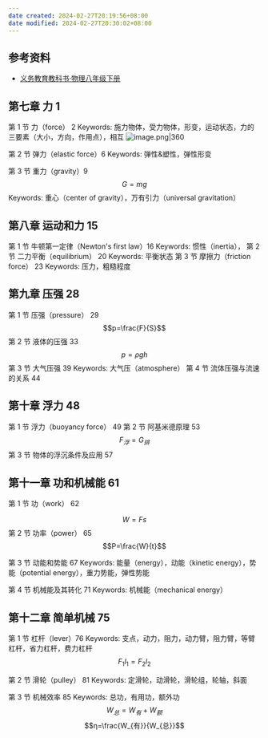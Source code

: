 ```yaml
---
date created: 2024-02-27T20:19:56+08:00
date modified: 2024-02-27T20:30:02+08:00
---
```


## 参考资料

- [义务教育教科书·物理八年级下册](https://basic.smartedu.cn/tchMaterial/detail?contentType=assets_document&contentId=aec6de38-33d2-417a-bbdb-e39154a046a9&catalogType=tchMaterial&subCatalog=tchMaterial)

## 第七章 力 1

第 1 节 力（force） 2
Keywords: 施力物体，受力物体，形变，运动状态，力的三要素（大小，方向，作用点），相互
![image.png|360](https://pictures-1323793543.cos.ap-nanjing.myqcloud.com/pics/20240227202815.png)

第 2 节 弹力（elastic force）6
Keywords: 弹性&塑性，弹性形变

第 3 节 重力（gravity）9
$$G=mg$$
Keywords: 重心（center of gravity），万有引力（universal gravitation）

## 第八章 运动和力 15

第 1 节 牛顿第一定律（Newton's first law）16
Keywords: 惯性（inertia），
第 2 节 二力平衡（equilibrium） 20
Keywords: 平衡状态
第 3 节 摩擦力（friction force） 23
Keywords: 压力，粗糙程度

## 第九章 压强 28

第 1 节 压强（pressure） 29
$$p=\frac{F}{S}$$
第 2 节 液体的压强 33
$$p=ρgh$$
第 3 节 大气压强 39
Keywords: 大气压（atmosphere）
第 4 节 流体压强与流速的关系 44

## 第十章 浮力 48

第 1 节 浮力（buoyancy force） 49
第 2 节 阿基米德原理 53
$$F_{浮}=G_{排}$$
第 3 节 物体的浮沉条件及应用 57

## 第十一章 功和机械能 61

第 1 节 功（work） 62

$$W=Fs$$
第 2 节 功率（power） 65
$$P=\frac{W}{t}$$

第 3 节 动能和势能 67
Keywords: 能量（energy），动能（kinetic energy），势能（potential energy），重力势能，弹性势能

第 4 节 机械能及其转化 71
Keywords: 机械能（mechanical energy）

## 第十二章 简单机械 75

第 1 节 杠杆（lever）76
Keywords: 支点，动力，阻力，动力臂，阻力臂，等臂杠杆，省力杠杆，费力杠杆
$$F_{1}l_{1}=F_{2}l_{2}$$

第 2 节 滑轮（pulley） 81
Keywords: 定滑轮，动滑轮，滑轮组，轮轴，斜面

第 3 节 机械效率 85
Keywords: 总功，有用功，额外功
$$W_{总}=W_{有}+W_{额}$$$$η=\frac{W_{有}}{W_{总}}$$